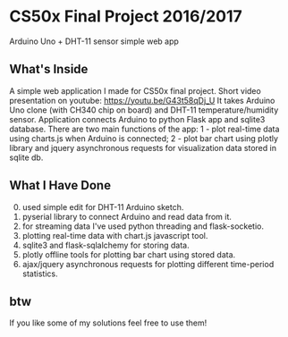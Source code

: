 # CS50x Final Project 2016/2017
Arduino Uno + DHT-11 sensor simple web app
## What's Inside
A simple web application I made for CS50x final project.
Short video presentation on youtube: https://youtu.be/G43t58qDj_U
It takes Arduino Uno clone (with CH340 chip on board) and DHT-11 temperature/humidity sensor.
Application connects Arduino to python Flask app and sqlite3 database.
There are two main functions of the app: 1 - plot real-time data using charts.js when Arduino is connected;
2 - plot bar chart using plotly library and jquery asynchronous requests for visualization data stored in sqlite db.
## What I Have Done
0. used simple edit for DHT-11 Arduino sketch.
1. pyserial library to connect Arduino and read data from it.
2. for streaming data I've used python threading and flask-socketio.
3. plotting real-time data with chart.js javascript tool.
4. sqlite3 and flask-sqlalchemy for storing data.
5. plotly offline tools for plotting bar chart using stored data.
6. ajax/jquery asynchronous requests for plotting different time-period statistics.
## btw
If you like some of my solutions feel free to use them!
